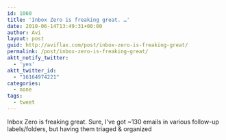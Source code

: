 ```yaml
---
id: 1060
title: 'Inbox Zero is freaking great. …'
date: 2010-06-14T13:49:31+00:00
author: Avi
layout: post
guid: http://aviflax.com/post/inbox-zero-is-freaking-great/
permalink: /post/inbox-zero-is-freaking-great/
aktt_notify_twitter:
  - 'yes'
aktt_twitter_id:
  - "16164974221"
categories:
  - none
tags:
  - tweet
---
```

Inbox Zero is freaking great. Sure, I&#8217;ve got ~130 emails in various follow-up labels/folders, but having them triaged & organized